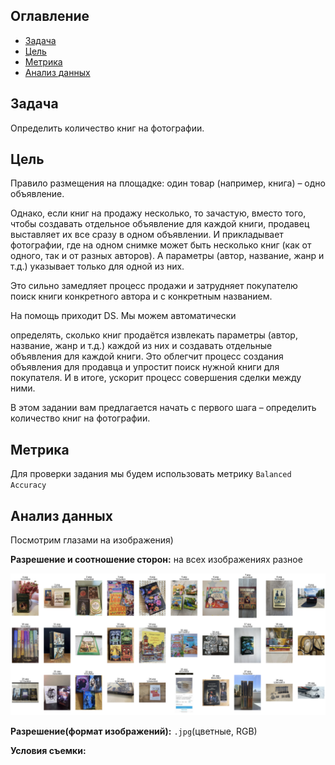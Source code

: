 ## Оглавление

- [Задача](#задача)
- [Цель](#цель)
- [Метрика](#метрика)
- [Анализ данных](#анализ-данных)

## Задача

Определить количество книг на фотографии.

## Цель

Правило размещения на площадке: один товар (например, книга) – одно объявление.

Однако, если книг на продажу несколько, то зачастую, вместо того, чтобы создавать отдельное объявление для каждой книги, продавец выставляет их все сразу в одном объявлении. И прикладывает фотографии, где на одном снимке может быть несколько книг (как от одного, так и от разных авторов). А параметры (автор, название, жанр и т.д.) указывает только для одной из них.

Это сильно замедляет процесс продажи и затрудняет покупателю поиск книги конкретного автора и с конкретным названием.

На помощь приходит DS. Мы можем автоматически

определять, сколько книг продаётся
извлекать параметры (автор, название, жанр и т.д.) каждой из них
и создавать отдельные объявления для каждой книги.
Это облегчит процесс создания объявления для продавца и упростит поиск нужной книги для покупателя. И в итоге, ускорит процесс совершения сделки между ними.

В этом задании вам предлагается начать с первого шага – определить количество книг на фотографии.

## Метрика

Для проверки задания мы будем использовать метрику ```Balanced Accuracy```

## Анализ данных

Посмотрим глазами на изображения)

**Разрешение и соотношение сторон:** на всех изображениях разное

![imgs_resolutions](imgs/imgs_resolutions.png)

**Разрешение(формат изображений):** ```.jpg```(цветные, RGB)

**Условия съемки:** 
